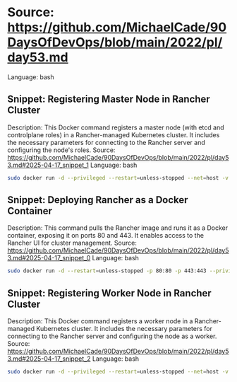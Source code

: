 # Source: https://github.com/MichaelCade/90DaysOfDevOps/blob/main/2022/pl/day53.md
Language: bash

## Snippet: Registering Master Node in Rancher Cluster
Description: This Docker command registers a master node (with etcd and controlplane roles) in a Rancher-managed Kubernetes cluster. It includes the necessary parameters for connecting to the Rancher server and configuring the node's roles.
Source: https://github.com/MichaelCade/90DaysOfDevOps/blob/main/2022/pl/day53.md#2025-04-17_snippet_1
Language: bash

```bash
sudo docker run -d --privileged --restart=unless-stopped --net=host -v /etc/kubernetes:/etc/kubernetes -v /var/run:/var/run  rancher/rancher-agent:v2.6.3 --server https://10.0.0.1 --token mpq8cbjjwrj88z4xmf7blqxcfmwdsmq92bmwjpphdkklfckk5hfwc2 --ca-checksum a81944423cbfeeb92be0784edebba1af799735ebc30ba8cbe5cc5f996094f30b --etcd --controlplane
```

## Snippet: Deploying Rancher as a Docker Container
Description: This command pulls the Rancher image and runs it as a Docker container, exposing it on ports 80 and 443. It enables access to the Rancher UI for cluster management.
Source: https://github.com/MichaelCade/90DaysOfDevOps/blob/main/2022/pl/day53.md#2025-04-17_snippet_0
Language: bash

```bash
sudo docker run -d --restart=unless-stopped -p 80:80 -p 443:443 --privileged rancher/rancher
```

## Snippet: Registering Worker Node in Rancher Cluster
Description: This Docker command registers a worker node in a Rancher-managed Kubernetes cluster. It includes the necessary parameters for connecting to the Rancher server and configuring the node as a worker.
Source: https://github.com/MichaelCade/90DaysOfDevOps/blob/main/2022/pl/day53.md#2025-04-17_snippet_2
Language: bash

```bash
sudo docker run -d --privileged --restart=unless-stopped --net=host -v /etc/kubernetes:/etc/kubernetes -v /var/run:/var/run  rancher/rancher-agent:v2.6.3 --server https://10.0.0.1 --token mpq8cbjjwrj88z4xmf7blqxcfmwdsmq92bmwjpphdkklfckk5hfwc2 --ca-checksum a81944423cbfeeb92be0784edebba1af799735ebc30ba8cbe5cc5f996094f30b --worker
```
